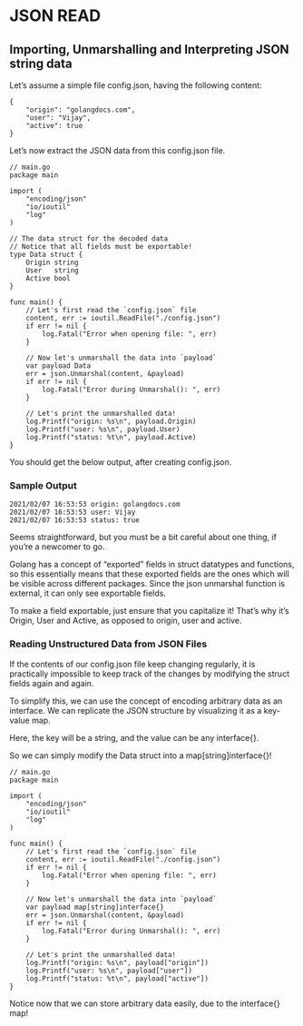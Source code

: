 # JSON READ
## Importing, Unmarshalling and Interpreting JSON string data

Let’s assume a simple file config.json, having the following content:

    {
        "origin": "golangdocs.com",
        "user": "Vijay",
        "active": true
    }

Let’s now extract the JSON data from this config.json file.
	
    // main.go
    package main
    
    import (
        "encoding/json"
        "io/ioutil"
        "log"
    )
    
    // The data struct for the decoded data
    // Notice that all fields must be exportable!
    type Data struct {
        Origin string
        User   string
        Active bool
    }
    
    func main() {
        // Let's first read the `config.json` file
        content, err := ioutil.ReadFile("./config.json")
        if err != nil {
            log.Fatal("Error when opening file: ", err)
        }
    
        // Now let's unmarshall the data into `payload`
        var payload Data
        err = json.Unmarshal(content, &payload)
        if err != nil {
            log.Fatal("Error during Unmarshal(): ", err)
        }
    
        // Let's print the unmarshalled data!
        log.Printf("origin: %s\n", payload.Origin)
        log.Printf("user: %s\n", payload.User)
        log.Printf("status: %t\n", payload.Active)
    }

You should get the below output, after creating config.json.

### Sample Output

    2021/02/07 16:53:53 origin: golangdocs.com
    2021/02/07 16:53:53 user: Vijay
    2021/02/07 16:53:53 status: true

Seems straightforward, but you must be a bit careful about one thing, if you’re a newcomer to go.


Golang has a concept of “exported” fields in struct datatypes and functions, so this essentially means that these exported fields are the ones which will be visible across different packages. Since the json unmarshal function is external, it can only see exportable fields.


To make a field exportable, just ensure that you capitalize it! That’s why it’s Origin, User and Active, as opposed to origin, user and active.

### Reading Unstructured Data from JSON Files

If the contents of our config.json file keep changing regularly, it is practically impossible to keep track of the changes by modifying the struct fields again and again.


To simplify this, we can use the concept of encoding arbitrary data as an interface. We can replicate the JSON structure by visualizing it as a key-value map.


Here, the key will be a string, and the value can be any interface{}.


So we can simply modify the Data struct into a map[string]interface{}!

    // main.go
    package main
    
    import (
        "encoding/json"
        "io/ioutil"
        "log"
    )
    
    func main() {
        // Let's first read the `config.json` file
        content, err := ioutil.ReadFile("./config.json")
        if err != nil {
            log.Fatal("Error when opening file: ", err)
        }
    
        // Now let's unmarshall the data into `payload`
        var payload map[string]interface{}
        err = json.Unmarshal(content, &payload)
        if err != nil {
            log.Fatal("Error during Unmarshal(): ", err)
        }
    
        // Let's print the unmarshalled data!
        log.Printf("origin: %s\n", payload["origin"])
        log.Printf("user: %s\n", payload["user"])
        log.Printf("status: %t\n", payload["active"])
    }

Notice now that we can store arbitrary data easily, due to the interface{} map!


